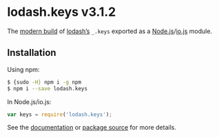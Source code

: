 # lodash.keys v3.1.2

The [modern build](https://github.com/lodash/lodash/wiki/Build-Differences) of [lodash’s](https://lodash.com/) `_.keys` exported as a [Node.js](http://nodejs.org/)/[io.js](https://iojs.org/) module.

## Installation

Using npm:

```bash
$ {sudo -H} npm i -g npm
$ npm i --save lodash.keys
```

In Node.js/io.js:

```js
var keys = require('lodash.keys');
```

See the [documentation](https://lodash.com/docs#keys) or [package source](https://github.com/lodash/lodash/blob/3.1.2-npm-packages/lodash.keys) for more details.